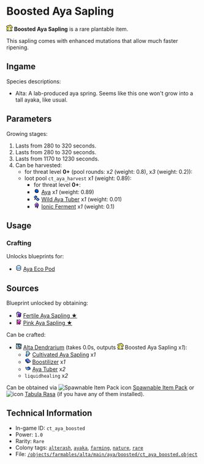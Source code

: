 # Boosted Aya Sapling

<img src="https://raw.githubusercontent.com/Ceterai/Enternia/main/objects/farmables/alta/main/aya/boosted/icon.png" alt="Boosted Aya Sapling icon" loading="lazy" height="16px" width="auto" /> **Boosted Aya Sapling** is a rare plantable item.

This sapling comes with enhanced mutations that allow much faster ripening.

## Ingame

Species descriptions:

- Alta: A lab-produced aya spring. Seems like this one won't grow into a tall ayaka, like usual.

## Parameters

Growing stages:

1. Lasts from 280 to 320 seconds.
2. Lasts from 280 to 320 seconds.
3. Lasts from 1170 to 1230 seconds.
4. Can be harvested:
   - for threat level **0+** (pool rounds: x*2* (weight: 0.8), x*3* (weight: 0.2)):
   - loot pool `ct_aya_harvest` x*1* (weight: 0.89):
     - for threat level **0+**:
     - <img src="https://raw.githubusercontent.com/Ceterai/Enternia/main/items/generic/produce/ct_aya.png" alt="Aya icon" loading="lazy" height="16px" width="auto" /> [Aya](https://ceterai.github.io/MyEnternia/Wiki/Aya) x*1* (weight: 0.89)
     - <img src="https://raw.githubusercontent.com/Ceterai/Enternia/main/objects/farmables/alta/main/aya/icon.png" alt="Wild Aya Tuber icon" loading="lazy" height="16px" width="auto" /> [Wild Aya Tuber](https://ceterai.github.io/MyEnternia/Wiki/WildAyaTuber) x*1* (weight: 0.01)
     - <img src="https://raw.githubusercontent.com/Ceterai/Enternia/main/items/generic/produce/ct_ionic_sap.png" alt="Ionic Ferment icon" loading="lazy" height="16px" width="auto" /> [Ionic Ferment](https://ceterai.github.io/MyEnternia/Wiki/IonicFerment) x*1* (weight: 0.1)

## Usage

### Crafting

Unlocks blueprints for:

- <img src="https://raw.githubusercontent.com/Ceterai/Enternia/main/objects/farmables/alta/main/aya/pod/icon.png" alt="Aya Eco Pod icon" loading="lazy" height="16px" width="auto" /> [Aya Eco Pod](https://ceterai.github.io/MyEnternia/Wiki/AyaEcoPod)

## Sources

Blueprint unlocked by obtaining:

- <img src="https://raw.githubusercontent.com/Ceterai/Enternia/main/objects/farmables/alta/main/aya/fertile/icon.png" alt="Fertile Aya Sapling ★ icon" loading="lazy" height="16px" width="auto" /> [Fertile Aya Sapling ★](https://ceterai.github.io/MyEnternia/Wiki/FertileAyaSapling)
- <img src="https://raw.githubusercontent.com/Ceterai/Enternia/main/objects/farmables/alta/main/aya/sort/icon.png" alt="Pink Aya Sapling ★ icon" loading="lazy" height="16px" width="auto" /> [Pink Aya Sapling ★](https://ceterai.github.io/MyEnternia/Wiki/PinkAyaSapling)

Can be crafted:

- ![ ](https://raw.githubusercontent.com/Ceterai/Enternia/main/objects/alta/crafting/dendrarium/icon.png) [Alta Dendrarium](https://ceterai.github.io/MyEnternia/Wiki/AltaDendrarium) (takes 0.0s, outputs <img src="https://raw.githubusercontent.com/Ceterai/Enternia/main/objects/farmables/alta/main/aya/boosted/icon.png" alt="Boosted Aya Sapling icon" loading="lazy" height="16px" width="auto" /> Boosted Aya Sapling x*1*):
  - <img src="https://raw.githubusercontent.com/Ceterai/Enternia/main/objects/farmables/alta/main/aya/cultivated/icon.png" alt="Cultivated Aya Sapling icon" loading="lazy" height="16px" width="auto" /> [Cultivated Aya Sapling](https://ceterai.github.io/MyEnternia/Wiki/CultivatedAyaSapling) x*1*
  - <img src="https://raw.githubusercontent.com/Ceterai/Enternia/main/items/active/alta/tools/fertilize/ct_boost_fertilizer.png" alt="Boostilizer icon" loading="lazy" height="16px" width="auto" /> [Boostilizer](https://ceterai.github.io/MyEnternia/Wiki/Boostilizer) x*1*
  - <img src="https://raw.githubusercontent.com/Ceterai/Enternia/main/objects/farmables/alta/main/aya/seed/icon.png" alt="Aya Tuber icon" loading="lazy" height="16px" width="auto" /> [Aya Tuber](https://ceterai.github.io/MyEnternia/Wiki/AyaTuber) x*2*
  - `liquidhealing` x*2*

Can be obtained via <img src="https://raw.githubusercontent.com/Silverfeelin/Starbound-SpawnableItemPack/master/interface/sip/iconSmall.png" alt="Spawnable Item Pack icon" width="18" height="14"/> [Spawnable Item Pack](https://steamcommunity.com/sharedfiles/filedetails/?id=733665104) or <img src="https://steamuserimages-a.akamaihd.net/ugc/263843960696222713/3EC9A7C005541F7D577EBCB8C5736B4EFC9973D6/" alt="icon" width="8" height="12"/> [Tabula Rasa](https://community.playstarbound.com/resources/the-tabula-rasa.3222/) (if you have any of them installed).

## Technical Information

- In-game ID: `ct_aya_boosted`
- Power: `1.0`
- Rarity: `Rare`
- Colony tags: [`alterash`](https://ceterai.github.io/MyEnternia/Wiki/Tags/Alterash), [`ayaka`](https://ceterai.github.io/MyEnternia/Wiki/Tags/Ayaka), [`farming`](https://ceterai.github.io/MyEnternia/Wiki/Tags/Farming), [`nature`](https://ceterai.github.io/MyEnternia/Wiki/Tags/Nature), [`rare`](https://ceterai.github.io/MyEnternia/Wiki/Tags/Rare)
- File: [`/objects/farmables/alta/main/aya/boosted/ct_aya_boosted.object`](https://github.com/Ceterai/Enternia/blob/main/objects/farmables/alta/main/aya/boosted/ct_aya_boosted.object)

